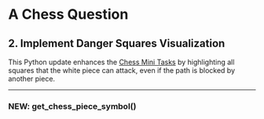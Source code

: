 # A Chess Question
## 2. Implement Danger Squares Visualization

This Python update enhances the [Chess Mini Tasks](https://github.com/monikase/Data-Analytics-Projects/blob/main/_11-Chess%20Assignment/Chess_Mini_Tasks.md) by highlighting all squares that the white piece can attack, even if the path is blocked by another piece.

---

### NEW: get_chess_piece_symbol()
